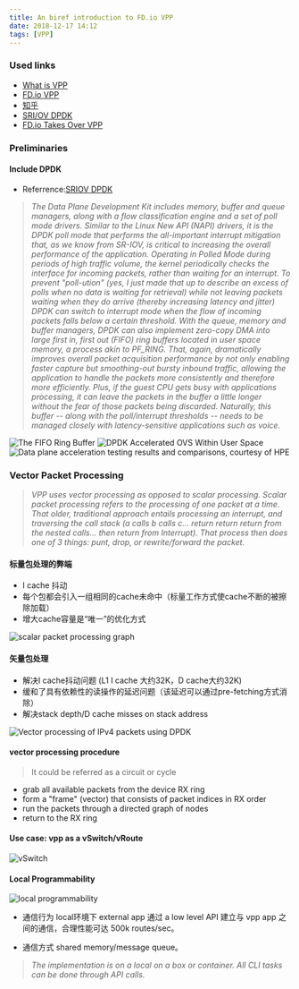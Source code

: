 ```yaml
---
title: An biref introduction to FD.io VPP
date: 2018-12-17 14:12
tags: [VPP]
---
```


### Used links

- [What is VPP](https://wiki.fd.io/view/VPP/What_is_VPP%3F)
- [FD.io VPP](https://wiki.fd.io/view/VPP)
- [知乎](https://zhuanlan.zhihu.com/p/40049446)
- [SRI/OV DPDK](https://www.metaswitch.com/blog/accelerating-the-nfv-data-plane)
- [FD.io Takes Over VPP](https://www.metaswitch.com/blog/fd.io-takes-over-vpp)

### Preliminaries

#### Include DPDK

- Referrence:[SRIOV DPDK](https://www.metaswitch.com/blog/accelerating-the-nfv-data-plane)

> *The Data Plane Development Kit includes memory, buffer and queue managers, along with a flow classification engine and a set of poll mode drivers. Similar to the Linux New API (NAPI) drivers, it is the DPDK poll mode that performs the all-important interrupt mitigation that, as we know from SR-IOV, is critical to increasing the overall performance of the application. Operating in Polled Mode during periods of high traffic volume, the kernel periodically checks the interface for incoming packets, rather than waiting for an interrupt. To prevent "poll-ution" (yes, I just made that up to describe an excess of polls when no data is waiting for retrieval) while not leaving packets waiting when they do arrive (thereby increasing latency and jitter) DPDK can switch to interrupt mode when the flow of incoming packets falls below a certain threshold.*
> *With the queue, memory and buffer managers, DPDK can also implement zero-copy DMA into large first in, first out (FIFO) ring buffers located in user space memory, a process akin to PF_RING. That, again, dramatically improves overall packet acquisition performance by not only enabling faster capture but smoothing-out bursty inbound traffic, allowing the application to handle the packets more consistently and therefore more efficiently. Plus, if the guest CPU gets busy with applications processing, it can leave the packets in the buffer a little longer without the fear of those packets being discarded. Naturally, this buffer -- along with the poll/interrupt thresholds -- needs to be managed closely with latency-sensitive applications such as voice.*

![The FIFO Ring Buffer](https://www.metaswitch.com/hs-fs/hubfs/accelerating-the-NFV-data-plane-FIFO-ring.png?t=1451591795958&width=750&height=212&name=accelerating-the-NFV-data-plane-FIFO-ring.png)
![DPDK Accelerated OVS Within User Space](https://www.metaswitch.com/hubfs/accelerating-the-NFV-data-plane-ovs-micro-mega-flow-DPDK.png?t=1451591795958)
![Data plane acceleration testing results and comparisons, courtesy of HPE](https://www.metaswitch.com/hs-fs/hubfs/accelerating-the-NFV-data-plane-hp-tests-results.png?t=1451591795958&width=750&height=222&name=accelerating-the-NFV-data-plane-hp-tests-results.png)

### Vector Packet Processing

> *VPP uses vector processing as opposed to scalar processing. Scalar packet processing refers to the processing of one packet at a time. That older, traditional approach entails processing an interrupt, and traversing the call stack (a calls b calls c... return return return from the nested calls... then return from Interrupt). That process then does one of 3 things: punt, drop, or rewrite/forward the packet.*

#### 标量包处理的弊端

- I cache 抖动
- 每个包都会引入一组相同的cache未命中（标量工作方式使cache不断的被擦除加载）
- 增大cache容量是“唯一”的优化方式

![scalar packet processing graph](https://pic2.zhimg.com/80/v2-e2d556c865f20015e281032d2d1a218d_hd.jpg)

#### 矢量包处理

- 解决I cache抖动问题 (L1 I cache 大约32K，D cache大约32K)
- 缓和了具有依赖性的读操作的延迟问题（该延迟可以通过pre-fetching方式消除）
- 解决stack depth/D cache misses on stack address

![Vector processing of IPv4 packets using DPDK](https://pic2.zhimg.com/80/v2-43be19e7b128e1d268aa2a0608d992e9_hd.jpg)

#### vector processing procedure

> It could be referred as a circuit or cycle

- grab all available packets from the device RX ring
- form a "frame" (vector) that consists of packet indices in RX order
- run the packets through a directed graph of nodes
- return to the RX ring

#### Use case: vpp as a vSwitch/vRoute

![vSwitch](https://wiki.fd.io/images/1/15/VPP_App_as_vSwitch_with_local_programmability_x260.jpg)

#### Local Programmability

![local programmability](https://img-blog.csdn.net/20160421141931994)

- 通信行为
local环境下 external app 通过 a low level API 建立与 vpp app 之间的通信，合理性能可达 500k routes/sec。

- 通信方式
shared memory/message queue。
> *The implementation is on a local on a box or container. All CLI tasks can be done through API calls.*

